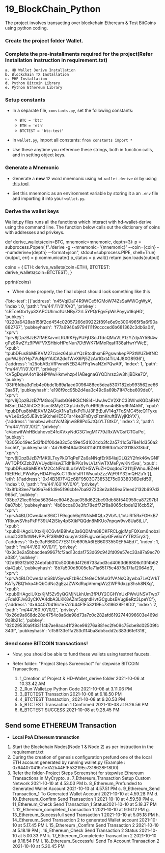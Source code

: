 # 19_BlockChain_Python
The project involves transacting over blockchain Ethereum &amp; Test BitCoins using python coding.

### Create the project folder Wallet.
### Complete the pre-installments required for the project(Refer Installation Instruction in requirement.txt)
    a. HD Wallet Derive Installation
    b. Blockchain TX Installation
    c. PHP Installation
    d. Python Bitcoin Library
    e. Python Ethereum Library
    
###  Setup constants

- In a separate file, `constants.py`, set the following constants:
  - `BTC = 'btc'`
  - `ETH = 'eth'`
  - `BTCTEST = 'btc-test'`

- In `wallet.py`, import all constants: `from constants import *`

- Use these anytime you reference these strings, both in function calls, and in setting object keys.

###  Generate a Mnemonic

- Generate a **new** 12 word mnemonic using `hd-wallet-derive` or by using [this tool](https://iancoleman.io/bip39/).

- Set this mnemonic as an environment variable by storing it a an `.env` file and importing it into your `wallet.py`.

### Derive the wallet keys

Wallet.py files runs all the functions which interact with hd-wallet-derive using the command line. The function below calls out the dictionary of coins with addresses and privkeys.

def derive_wallets(coin=BTC, mnemonic=mnemonic, depth=3):
    p = subprocess.Popen(
        f"./derive -g --mnemonic='{mnemonic}' --coin={coin} --numderive={depth} --format=json",
        stdout=subprocess.PIPE,
        shell=True)
    (output, err) = p.communicate()
    p_status = p.wait()
    return json.loads(output)
    
 coins = {
    ETH: derive_wallets(coin=ETH),
    BTCTEST: derive_wallets(coin=BTCTEST),
}

pprint(coins)

- When done properly, the final object should look something like this

{'btc-test': [{'address': 'n45VqiDaT4R9WCe5fGMoW74ZsSaWWCgWyA',
               'index': 0,
               'path': "m/44'/1'/0'/0/0",
               'privkey': 'cRTceGbr1yp3XAPCUhmo1UsNByZ2rL5YPQrFgvEpWsPoyyo19qHD',
               'pubkey': '0220a6428ab158f2cd454c02057266d09222f891e6e9c3004965f5a6f90a882767',
               'pubkeyhash': 'f77a6940a979411119cccced6b681362c3db6a04',
               'xprv': 'tprv8jDpzBJzB7fMEXavmLRURKFjyPUFjUSoJTdcQMuVLP1zYZdjrAY5Bi4wgPz8RwZYz9PWFVXSHbioHPqNun7Dt5WK7MMoRqafR38aHwrYWeE',
               'xpub': 'tpubDFus8bMEKVM27zciez64piurYQzBtodhsmEPgswnkepPP3tWUZMfNCgorWJSsYHp7VuNpYfAiCA2dd1WvX6Pj5ZzAx1Gxt4TiU4J8XG8936'},
              {'address': 'n25obABzVfPwnxNEB24JFFq1waNZnPQwA9',
               'index': 1,
               'path': "m/44'/1'/0'/0/1",
               'privkey': 'cV5gDqwA4oY8oHPWwHkmvhzp41ABegnaGYQDhrsz3w3hijBDke7Q',
               'pubkey': '03ff6fdba3d1cb4c0bdc1b89a1acd0096488ec5dea5307182eb993562ee663aa51',
               'pubkeyhash': 'e198f9cc95b2d4ea3c49c9a69b71f47cbe609de0',
               'xprv': 'tprv8jDpzBJzB7fMGooj7iusbG6HKSCN8i4HJwJwCV2XhC33WhoKGDaRHVM3mLD42AhCX2ttsoct8My2CXpUdxSyYuHRRj9nsn4riBtry6hN4hM',
               'xpub': 'tpubDFus8bMEKVM2AGqX1NaTzfkPtTiJJ3FBtEuiV14q7TqSMC45tcQ1TyxuwVLe6zSp5JE8vbSKcheHE5DTar4ke3FnDyxFzmKruftBWyjKbYX'},
              {'address': 'mnabvJwhctVcM3jnw8R8Pd5JtQsYLTGtkD',
               'index': 2,
               'path': "m/44'/1'/0'/0/2",
               'privkey': 'cVaowifWnHBduhovoE4foXVxyNdG3G1vgM1779JRxWVGsfCTGuPo',
               'pubkey': '03056c49ec5d3fb0f00de33c5c49e45d1024cb3fc2a5741c5a78e11d356a25cc50',
               'pubkeyhash': '4d7989464a08d311401f398fbb1c81311853f8bd',
               'xprv': 'tprv8jDpzBJzB7fMK9LTxyPkQTqPeFZa6aNNqfErX64iajDLQ2Y2fnk46wGNFAVTQPfXZzb3WVUydbHswZTdh1kPKs1wLVLtNwTXMeFywKNr5va',
               'xpub': 'tpubDFus8bMEKVM2CcNFrd4LosVWDH5WFuZHQxqdoc72111jEWnoJBZeHRtERHcLPWxKyyHD4PhyKuCT3khfstRTWsuubZzzWjF9fY32mQHZu1r'}],
 'eth': [{'address': '0x14B367F42c68F9503C73853E75d0338036Defd59',
          'index': 0,
          'path': "m/44'/60'/0'/0/0",
          'privkey': '0x8fb83ee71a09a7e81d9e5196cbfe7ba927303e2a849ea51eed2132b697d3965d',
          'pubkey': '03be721ee6fcba56364ce80462aac058d622be93db58f540959ca87297b18a87bb',
          'pubkeyhash': '4b8bcca00e3fc78edf72f8a8065cfbde1216cb52',
          'xprv': 'xprvA4BLDCwe4amS6iCTF9cgoh6qYNNsMfQLx2VbYJL1oUiRf5RxFGHkB7YRkuwSVhsPkPF39U42iSky4pSXikPQQdn8MKUo7npqw9vv8Ua6tLU',
          'xpub': 'xpub6HAgciUXtxKjKCGvMB9hAq3a6QDMm88CKFRCLgjdMpFQXsm6nobziurucDGXfktWHvPPvFf3RMKfxuuyVr3GFugUxe5qvGFw6xYYTR25ry3'},
         {'address': '0xEc3aFB60C77E31f7e6905A6fEB6033550EF54Ed7',
          'index': 1,
          'path': "m/44'/60'/0'/0/1",
          'privkey': '0x3c3e2a5bbacdea9967fcf2ad13cdaf753d69c942fd09e57ec33a87a9ec70a080',
          'pubkey': '02d693f2b9224ebfab310c500b6d4f266733abd3cd4063d69806d13f4b62da42ab',
          'pubkeyhash': '8b7a500d8005e1a71a65175e4876a17faf2064d3',
          'xprv': 'xprvA4BLDCwe4amS8bVSywsFzbRcCfeGeCfdAoGfVANsQ3ywba7LvQVrkTKATy7BQ1vko4hQbCdNc2gEzJZWKdRupVmmpWz2WPRdxzpShsh8NXg',
          'xpub': 'xpub6HAgciUXtxKjM5Zv5yQGMjNLkhUm3fPUY2CGHYnUxPWvUNSVTwp7JFdeKFJv83yCKVA4dbA3LKK8AZm5qqndHvtGCgubsBVug8eRz3LpeYC'},
         {'address': '0x644070416c1e7A2b44FfF53219Ec7318628F18D0',
          'index': 2,
          'path': "m/44'/60'/0'/0/2",
          'privkey': '0x26d9a668dc28d4754c8a6de98d73a7c0c282afd6192744096603e469d9d8b21c',
          'pubkey': '02029530a9f83114b7ae9aca41f29ce96276a881ec2fe09c75cbe8d02509fc343f',
          'pubkeyhash': 'c158f33e1fa253d114ba8db5cdd2c383d6fe1318',


###  Send some BITCOIN transactions!

- Now, you should be able to fund these wallets using testnet faucets. 

- Refer folder: "Project Steps Screenshot" for stepwise BITCOIN Transactions.
     1. 1_Creation of Project &  HD-Wallet_derive folder  2021-10-06 at 10.33.42 AM
     2. 2_Run Wallet.py Python Code 2021-10-08 at 3.11.06 PM
     3. 3_BTCTEST Transaction 2021-10-08 at 9.18.50 PM
     4. 4_BTCTEST Transaction_ 2021-10-08 at 9.20.53 PM
     5. 5_BTCTEST Transaction 1 Confirmed 2021-10-08 at 9.26.56 PM
     6. 6_BTCTEST SUCCESS 2021-10-08 at 9.28.45 PM

## Send some ETHEREUM Transaction

- **Local PoA Ethereum transaction**
 
 1. Start the Blockchain Nodes(Node 1 & Node 2) as per instruction in the requirement.txt
 2. During the creation of genesis configuration prefund one of the local ETH account generated by running wallet.py (Example :  0x644070416c1e7A2b44FfF53219Ec7318628F18D0)
 3. Refer the folder-Project Steps Screenshot for stepwise Ethereum Transactions in MyCrypto.
     a. 7_Ethereum_Transaction Setup Custom Network  2021-10-10 at 4.53.03 PM
     b. 8_Ethereum_Prefunded  to Generated Wallet Account 2021-10-10 at 4.57.51 PM
     c. 9_Ethereum_Send Transaction_1 To Generated Wallet Account 2021-10-10 at 4.59.28 PM
     d. 10_Ethereum_Confirm Send Transaction 1 2021-10-10 at 4.59.59 PM
     e. 11_Ethereum_Check Send Transaction_1 Status2021-10-10 at 5.18.37 PM
     f. 12_Ethereum_completed_Transaction 1 2021-10-10 at 9.16.12 PM
     g. 13_Ethereum_Successfull send Transaction 1 2021-10-10 at 5.05.18 PM
     h. 14_Ethereum_Send Transaction 2 to  generated Wallet account 2021-10-10 at 5.17.45 PM
     i. 15_Ethereum _Confirm Send Transaction 2 2021-10-10 at 5.18.19 PM
     j. 16_Ethereum_Check Send Transaction 2 Status 2021-10-10 at 5.00.33 PM
     k. 17_Ethereum_Completede Transaction 2 2021-10-10 at 9.16.54 PM
     l. 18_Ethereum_Successful Send To Account Transaction 2  2021-10-10 at 5.20.45 PM
 
 






    
